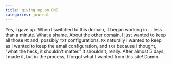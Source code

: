 ```yaml
---
title: giving up on DNS
categories: journal
---
```

Yes, I gave up. When I switched to this domain, it began working in ... less than a minute. What a shame. About the other domain, I just wanted to keep all those `MX` and, possibly `TXT` configurations. `MX` naturally I wanted to keep as I wanted to keep the email configuration, and `TXT` because I thought, "what the heck, it shouldn't matter." It shouldn't, really. After almost 5 days, I made it, but in the process, I forgot what I wanted from this site! Damm.